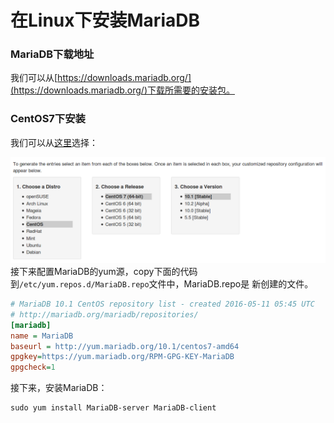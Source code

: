 在Linux下安装MariaDB
===============================================
### MariaDB下载地址
我们可以从[https://downloads.mariadb.org/](https://downloads.mariadb.org/)下载所需要的安装包。

### CentOS7下安装
我们可以从[这里](https://downloads.mariadb.org/mariadb/repositories/#mirror=neusoft)选择：

![CentOS7下安装MariaDB](img/CentOS7下安装MariaDB.png)
接下来配置MariaDB的yum源，copy下面的代码到`/etc/yum.repos.d/MariaDB.repo`文件中，MariaDB.repo是
新创建的文件。
```ini
# MariaDB 10.1 CentOS repository list - created 2016-05-11 05:45 UTC
# http://mariadb.org/mariadb/repositories/
[mariadb]
name = MariaDB
baseurl = http://yum.mariadb.org/10.1/centos7-amd64
gpgkey=https://yum.mariadb.org/RPM-GPG-KEY-MariaDB
gpgcheck=1
```
接下来，安装MariaDB：
```powershell
sudo yum install MariaDB-server MariaDB-client
```
